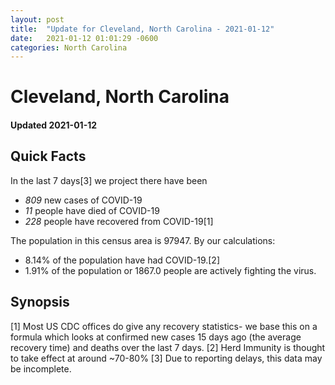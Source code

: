 ```yaml
---
layout: post
title:  "Update for Cleveland, North Carolina - 2021-01-12"
date:   2021-01-12 01:01:29 -0600
categories: North Carolina
---
```


# Cleveland, North Carolina
#### Updated 2021-01-12

## Quick Facts

In the last 7 days[3] we project there have been
- *809* new cases of COVID-19
- *11* people have died of COVID-19
- *228* people have recovered from COVID-19[1]

The population in this census area is 97947. By our calculations:
- 8.14% of the population have had COVID-19.[2]
- 1.91% of the population or 1867.0 people are actively fighting the virus.

## Synopsis




[1] Most US CDC offices do give any recovery statistics- we base this on a formula which looks at confirmed new cases
15 days ago (the average recovery time) and deaths over the last 7 days.
[2] Herd Immunity is thought to take effect at around ~70-80%
[3] Due to reporting delays, this data may be incomplete. 
    